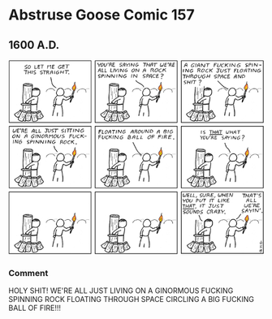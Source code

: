 # Abstruse Goose Comic 157
## 1600 A.D.

![image](1600AD.png)
### Comment
HOLY SHIT! WE'RE ALL JUST LIVING ON A GINORMOUS FUCKING SPINNING ROCK FLOATING THROUGH SPACE CIRCLING A BIG FUCKING BALL OF FIRE!!!
